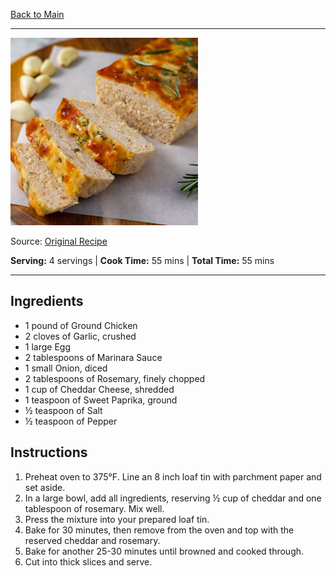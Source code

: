 [Back to Main](/README.md)

---

<img src="/90%20Images/Cheesy%20Chicken%20Meatloaf.png" width="300" />

Source: [Original Recipe](https://www.myketokitchen.com/keto-recipes/keto-cheesy-chicken-meatloaf/)

**Serving:** 4 servings | **Cook Time:** 55 mins | **Total Time:** 55 mins

---
## Ingredients

- 1 pound of Ground Chicken
- 2 cloves of Garlic, crushed
- 1 large Egg
- 2 tablespoons of Marinara Sauce
- 1 small Onion, diced
- 2 tablespoons of Rosemary, finely chopped
- 1 cup of Cheddar Cheese, shredded
- 1 teaspoon of Sweet Paprika, ground
- ½ teaspoon of Salt
- ½ teaspoon of Pepper

## Instructions

1. Preheat oven to 375°F. Line an 8 inch loaf tin with parchment paper and set aside.
2. In a large bowl, add all ingredients, reserving ½ cup of cheddar and one tablespoon of rosemary. Mix well.
3. Press the mixture into your prepared loaf tin.
4. Bake for 30 minutes, then remove from the oven and top with the reserved cheddar and rosemary.
5. Bake for another 25-30 minutes until browned and cooked through.
6. Cut into thick slices and serve.